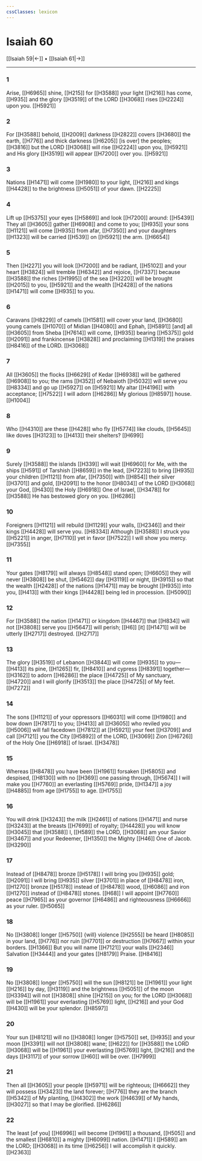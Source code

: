 ```yaml
---
cssClasses: lexicon
---
```


# Isaiah 60

[[Isaiah 59|←]] • [[Isaiah 61|→]]

---

### 1
Arise, [[H6965]] shine, [[H215]] for [[H3588]] your light [[H216]] has come, [[H935]] and the glory [[H3519]] of the LORD [[H3068]] rises [[H2224]] upon you. [[H5921]]

### 2
For [[H3588]] behold, [[H2009]] darkness [[H2822]] covers [[H3680]] the earth, [[H776]] and thick darkness [[H6205]] [is over] the peoples; [[H3816]] but the LORD [[H3068]] will rise [[H2224]] upon you, [[H5921]] and His glory [[H3519]] will appear [[H7200]] over you. [[H5921]]

### 3
Nations [[H1471]] will come [[H1980]] to your light, [[H216]] and kings [[H4428]] to the brightness [[H5051]] of your dawn. [[H2225]]

### 4
Lift up [[H5375]] your eyes [[H5869]] and look [[H7200]] around: [[H5439]] They all [[H3605]] gather [[H6908]] and come to you; [[H935]] your sons [[H1121]] will come [[H935]] from afar, [[H7350]] and your daughters [[H1323]] will be carried [[H539]] on [[H5921]] the arm. [[H6654]]

### 5
Then [[H227]] you will look [[H7200]] and be radiant, [[H5102]] and your heart [[H3824]] will tremble [[H6342]] and rejoice, [[H7337]] because [[H3588]] the riches [[H1995]] of the sea [[H3220]] will be brought [[H2015]] to you, [[H5921]] and the wealth [[H2428]] of the nations [[H1471]] will come [[H935]] to you. 

### 6
Caravans [[H8229]] of camels [[H1581]] will cover your land, [[H3680]] young camels [[H1070]] of Midian [[H4080]] and Ephah, [[H5891]] [and] all [[H3605]] from Sheba [[H7614]] will come, [[H935]] bearing [[H5375]] gold [[H2091]] and frankincense [[H3828]] and proclaiming [[H1319]] the praises [[H8416]] of the LORD. [[H3068]]

### 7
All [[H3605]] the flocks [[H6629]] of Kedar [[H6938]] will be gathered [[H6908]] to you;  the rams [[H352]] of Nebaioth [[H5032]] will serve you [[H8334]] and go up [[H5927]] on [[H5921]] My altar [[H4196]] with acceptance; [[H7522]] I will adorn [[H6286]] My glorious [[H8597]] house. [[H1004]]

### 8
Who [[H4310]] are these [[H428]] who fly [[H5774]] like clouds, [[H5645]] like doves [[H3123]] to [[H413]] their shelters? [[H699]]

### 9
Surely [[H3588]] the islands [[H339]] will wait [[H6960]] for Me,  with the ships [[H591]] of Tarshish [[H8659]] in the lead, [[H7223]] to bring [[H935]] your children [[H1121]] from afar, [[H7350]] with [[H854]] their silver [[H3701]] and gold, [[H2091]] to the honor [[H8034]] of the LORD [[H3068]] your God, [[H430]] the Holy [[H6918]] One of Israel, [[H3478]] for [[H3588]] He has bestowed glory on you. [[H6286]]

### 10
Foreigners [[H1121]] will rebuild [[H1129]] your walls, [[H2346]] and their kings [[H4428]] will serve you. [[H8334]] Although [[H3588]] I struck you [[H5221]] in anger, [[H7110]] yet in favor [[H7522]] I will show you mercy. [[H7355]]

### 11
Your gates [[H8179]] will always [[H8548]] stand open; [[H6605]] they will never [[H3808]] be shut, [[H5462]] day [[H3119]] or night, [[H3915]] so that the wealth [[H2428]] of the nations [[H1471]] may be brought [[H935]] into you, [[H413]] with their kings [[H4428]] being led in procession. [[H5090]]

### 12
For [[H3588]] the nation [[H1471]] or kingdom [[H4467]] that [[H834]] will not [[H3808]] serve you [[H5647]] will perish; [[H6]] [it] [[H1471]] will be utterly [[H2717]] destroyed. [[H2717]]

### 13
The glory [[H3519]] of Lebanon [[H3844]] will come [[H935]] to you— [[H413]] its pine, [[H1265]] fir, [[H8410]] and cypress [[H8391]] together— [[H3162]] to adorn [[H6286]] the place [[H4725]] of My sanctuary, [[H4720]] and I will glorify [[H3513]] the place [[H4725]] of My feet. [[H7272]]

### 14
The sons [[H1121]] of your oppressors [[H6031]] will come [[H1980]] and bow down [[H7817]] to you; [[H413]] all [[H3605]] who reviled you [[H5006]] will fall facedown [[H7812]] at [[H5921]] your feet [[H3709]] and call [[H7121]] you  the City [[H5892]] of the LORD, [[H3069]] Zion [[H6726]] of the Holy One [[H6918]] of Israel. [[H3478]]

### 15
Whereas [[H8478]] you have been [[H1961]] forsaken [[H5805]] and despised, [[H8130]] with no [[H369]] one passing through, [[H5674]] I will make you [[H7760]] an everlasting [[H5769]] pride, [[H1347]] a joy [[H4885]] from age [[H1755]] to age. [[H1755]]

### 16
You will drink [[H3243]] the milk [[H2461]] of nations [[H1471]] and nurse [[H3243]] at the breasts [[H7699]] of royalty; [[H4428]] you will know [[H3045]] that [[H3588]] I, [[H589]] the LORD, [[H3068]] am your Savior [[H3467]] and your Redeemer, [[H1350]] the Mighty [[H46]] One of Jacob. [[H3290]]

### 17
Instead of [[H8478]] bronze [[H5178]] I will bring you [[H935]] gold; [[H2091]] I will bring [[H935]] silver [[H3701]] in place of [[H8478]] iron, [[H1270]] bronze [[H5178]] instead of [[H8478]] wood, [[H6086]] and iron [[H1270]] instead of [[H8478]] stones. [[H68]] I will appoint [[H7760]] peace [[H7965]] as your governor [[H6486]] and righteousness [[H6666]] as your ruler. [[H5065]]

### 18
No [[H3808]] longer [[H5750]] {will} violence [[H2555]] be heard [[H8085]] in your land, [[H776]] nor ruin [[H7701]] or destruction [[H7667]] within your borders. [[H1366]] But you will name [[H7121]] your walls [[H2346]] Salvation [[H3444]] and your gates [[H8179]] Praise. [[H8416]]

### 19
No [[H3808]] longer [[H5750]] will the sun [[H8121]] be [[H1961]] your light [[H216]] by day, [[H3119]] and the brightness [[H5051]] of the moon [[H3394]] will not [[H3808]] shine [[H215]] on you;  for the LORD [[H3068]] will be [[H1961]] your  everlasting [[H5769]] light, [[H216]] and your God [[H430]] will be your splendor. [[H8597]]

### 20
Your sun [[H8121]] will no [[H3808]] longer [[H5750]] set, [[H935]] and your moon [[H3391]] will not [[H3808]] wane; [[H622]] for [[H3588]] the LORD [[H3068]] will be [[H1961]] your everlasting [[H5769]] light, [[H216]] and the days [[H3117]] of your sorrow [[H60]] will be over. [[H7999]]

### 21
Then all [[H3605]] your people [[H5971]] will be righteous; [[H6662]] they will possess [[H3423]] the land forever; [[H776]] they are the branch [[H5342]] of My planting, [[H4302]] the work [[H4639]] of My hands, [[H3027]] so that I may be glorified. [[H6286]]

### 22
The least [of you] [[H6996]] will become [[H1961]] a thousand, [[H505]] and the smallest [[H6810]] a mighty [[H6099]] nation. [[H1471]] I [[H589]] am the LORD; [[H3068]] in its time [[H6256]] I will accomplish it quickly. [[H2363]]

